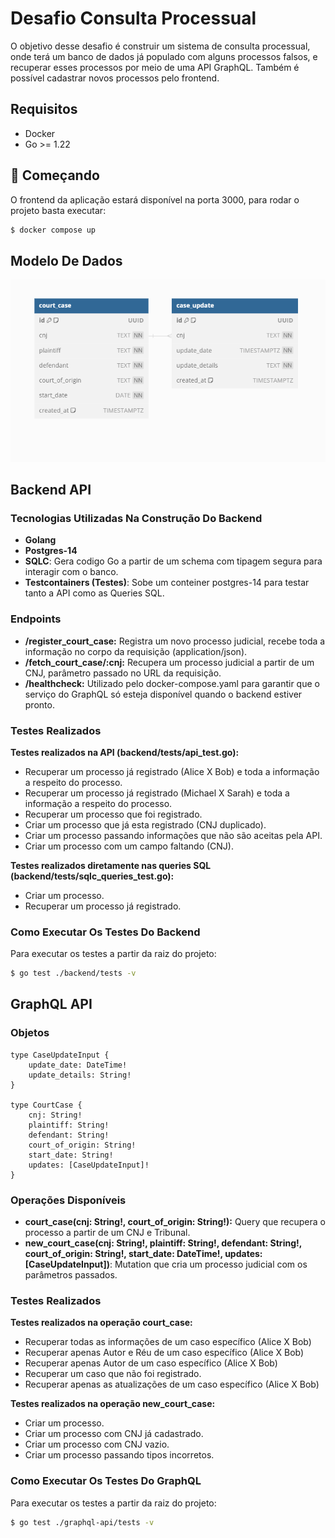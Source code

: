# Desafio Consulta Processual

O objetivo desse desafio é construir um sistema de consulta processual, onde terá um banco de dados
já populado com alguns processos falsos, e recuperar esses processos por meio de uma API GraphQL.
Também é possível cadastrar novos processos pelo frontend.

## Requisitos

- Docker
- Go >= 1.22

## 🚀 Começando

O frontend da aplicação estará disponível na porta 3000, para rodar o projeto basta executar:
```bash
$ docker compose up
```

## Modelo De Dados

![database schema](https://github.com/fnacarellidev/challenge-jbr/blob/main/assets/schema.png)

## Backend API

### Tecnologias Utilizadas Na Construção Do Backend

- **Golang**
- **Postgres-14**
- **SQLC**: Gera codigo Go a partir de um schema com tipagem segura para interagir com o banco.
- **Testcontainers (Testes)**: Sobe um conteiner postgres-14 para testar tanto a API como as Queries SQL.

### Endpoints
- **/register_court_case:** Registra um novo processo judicial, recebe toda a informação no corpo da requisição (application/json).
- **/fetch_court_case/:cnj:** Recupera um processo judicial a partir de um CNJ, parâmetro passado no URL da requisição.
- **/healthcheck:** Utilizado pelo docker-compose.yaml para garantir que o serviço do GraphQL só esteja disponível quando o backend estiver pronto.

### Testes Realizados

**Testes realizados na API (backend/tests/api_test.go):**
- Recuperar um processo já registrado (Alice X Bob) e toda a informação a respeito do processo.
- Recuperar um processo já registrado (Michael X Sarah) e toda a informação a respeito do processo.
- Recuperar um processo que foi registrado.
- Criar um processo que já esta registrado (CNJ duplicado).
- Criar um processo passando informações que não são aceitas pela API.
- Criar um processo com um campo faltando (CNJ).

**Testes realizados diretamente nas queries SQL (backend/tests/sqlc_queries_test.go):**
- Criar um processo.
- Recuperar um processo já registrado.

### Como Executar Os Testes Do Backend

Para executar os testes a partir da raiz do projeto:
```bash
$ go test ./backend/tests -v
```

## GraphQL API

### Objetos 
```
type CaseUpdateInput {
    update_date: DateTime!
    update_details: String!
}

type CourtCase {
    cnj: String!
    plaintiff: String!
    defendant: String!
    court_of_origin: String!
    start_date: String!
    updates: [CaseUpdateInput]!
}
```

### Operações Disponíveis
- **court_case(cnj: String!, court_of_origin: String!):** Query que recupera o processo a partir de um CNJ e Tribunal.
- **new_court_case(cnj: String!, plaintiff: String!, defendant: String!, court_of_origin: String!, start_date: DateTime!, updates: \[CaseUpdateInput\])**: Mutation que cria um processo judicial com os parâmetros passados.

### Testes Realizados

**Testes realizados na operação court_case:**
- Recuperar todas as informações de um caso específico (Alice X Bob)
- Recuperar apenas Autor e Réu de um caso específico (Alice X Bob)
- Recuperar apenas Autor de um caso específico (Alice X Bob)
- Recuperar um caso que não foi registrado.
- Recuperar apenas as atualizações de um caso específico (Alice X Bob)

**Testes realizados na operação new_court_case:**
- Criar um processo.
- Criar um processo com CNJ já cadastrado.
- Criar um processo com CNJ vazio.
- Criar um processo passando tipos incorretos.

### Como Executar Os Testes Do GraphQL

Para executar os testes a partir da raiz do projeto:
```bash
$ go test ./graphql-api/tests -v
```
